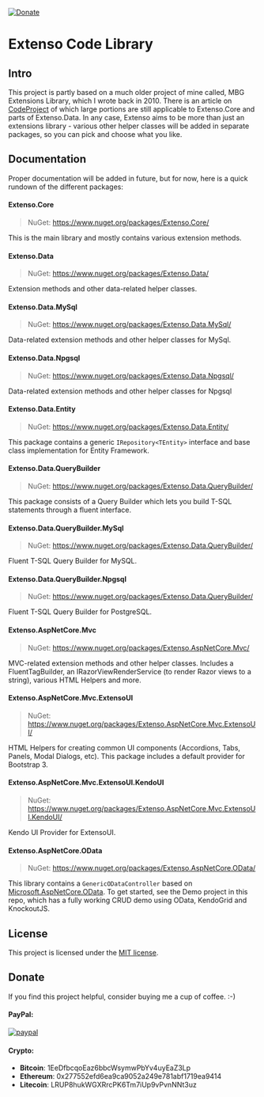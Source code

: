 [![Donate](https://img.shields.io/badge/Donate-PayPal-green.svg)](https://www.paypal.com/cgi-bin/webscr?cmd=_donations&business=gordon_matt%40live%2ecom&lc=AU&currency_code=AUD&bn=PP%2dDonationsBF%3abtn_donateCC_LG%2egif%3aNonHosted)

# Extenso Code Library

## Intro
This project is partly based on a much older project of mine called, MBG Extensions Library, which I wrote back in 2010. There is an article on [CodeProject](https://www.codeproject.com/Articles/116940/MBG-Extensions-Library) of which large portions are still applicable to Extenso.Core and parts of Extenso.Data. In any case, Extenso aims to be more than just an extensions library - various other helper classes will be added in separate packages, so you can pick and choose what you like.

## Documentation
Proper documentation will be added in future, but for now, here is a quick rundown of the different packages:

#### Extenso.Core
> NuGet: https://www.nuget.org/packages/Extenso.Core/

This is the main library and mostly contains various extension methods.

#### Extenso.Data
> NuGet: https://www.nuget.org/packages/Extenso.Data/

Extension methods and other data-related helper classes.

#### Extenso.Data.MySql
> NuGet: https://www.nuget.org/packages/Extenso.Data.MySql/

Data-related extension methods and other helper classes for MySql.

#### Extenso.Data.Npgsql
> NuGet: https://www.nuget.org/packages/Extenso.Data.Npgsql/

Data-related extension methods and other helper classes for Npgsql

#### Extenso.Data.Entity
> NuGet: https://www.nuget.org/packages/Extenso.Data.Entity/

This package contains a generic `IRepository<TEntity>` interface and base class implementation for Entity Framework.

#### Extenso.Data.QueryBuilder
> NuGet: https://www.nuget.org/packages/Extenso.Data.QueryBuilder/

This package consists of a Query Builder which lets you build T-SQL statements through a fluent interface.

#### Extenso.Data.QueryBuilder.MySql
> NuGet: https://www.nuget.org/packages/Extenso.Data.QueryBuilder/

Fluent T-SQL Query Builder for MySQL.

#### Extenso.Data.QueryBuilder.Npgsql
> NuGet: https://www.nuget.org/packages/Extenso.Data.QueryBuilder/

Fluent T-SQL Query Builder for PostgreSQL.

#### Extenso.AspNetCore.Mvc
> NuGet: https://www.nuget.org/packages/Extenso.AspNetCore.Mvc/

MVC-related extension methods and other helper classes. Includes a FluentTagBuilder, an IRazorViewRenderService (to render Razor views to a string), various HTML Helpers and more.

#### Extenso.AspNetCore.Mvc.ExtensoUI
> NuGet: https://www.nuget.org/packages/Extenso.AspNetCore.Mvc.ExtensoUI/

HTML Helpers for creating common UI components (Accordions, Tabs, Panels, Modal Dialogs, etc). This package includes a default provider for Bootstrap 3.

#### Extenso.AspNetCore.Mvc.ExtensoUI.KendoUI
> NuGet: https://www.nuget.org/packages/Extenso.AspNetCore.Mvc.ExtensoUI.KendoUI/

Kendo UI Provider for ExtensoUI.

#### Extenso.AspNetCore.OData
> NuGet: https://www.nuget.org/packages/Extenso.AspNetCore.OData/

This library contains a `GenericODataController` based on [Microsoft.AspNetCore.OData](https://github.com/OData/Webapi/tree/feature/netcore). To get started, see the Demo project in this repo, which has a fully working CRUD demo using OData, KendoGrid and KnockoutJS.

## License

This project is licensed under the [MIT license](LICENSE.txt).

## Donate
If you find this project helpful, consider buying me a cup of coffee.  :-)

#### PayPal:

[![paypal](https://www.paypalobjects.com/en_US/i/btn/btn_donateCC_LG.gif)](https://www.paypal.com/cgi-bin/webscr?cmd=_donations&business=gordon_matt%40live%2ecom&lc=AU&currency_code=AUD&bn=PP%2dDonationsBF%3abtn_donateCC_LG%2egif%3aNonHosted)

#### Crypto:
- **Bitcoin**: 1EeDfbcqoEaz6bbcWsymwPbYv4uyEaZ3Lp
- **Ethereum**: 0x277552efd6ea9ca9052a249e781abf1719ea9414
- **Litecoin**: LRUP8hukWGXRrcPK6Tm7iUp9vPvnNNt3uz
